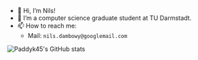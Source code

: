 - 👋 Hi, I’m Nils!
- 🌱 I’m a computer science graduate student at TU Darmstadt.
- 📫 How to reach me:
  - Mail: `nils.dambowy@googlemail.com`

![Paddyk45's GitHub stats](https://github-readme-stats.vercel.app/api?username=paddyk45)
